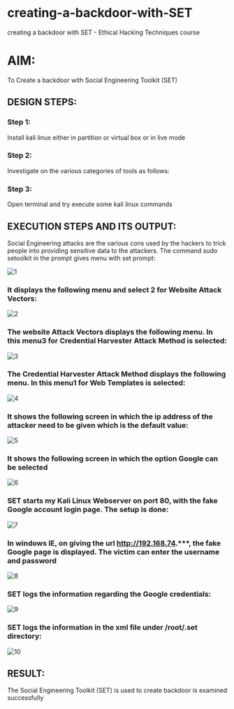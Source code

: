 # creating-a-backdoor-with-SET
creating a backdoor with SET - Ethical Hacking Techniques course

# AIM:
To Create a backdoor with Social Engineering Toolkit (SET)

## DESIGN STEPS:

### Step 1:

Install kali linux either in partition or virtual box or in live mode


### Step 2:

Investigate on the various categories of tools as follows:

### Step 3:

Open terminal and try execute some kali linux commands

## EXECUTION STEPS AND ITS OUTPUT:
Social Engineering attacks are the various cons used by the hackers to trick people into providing sensitive data to the attackers. 
The command sudo setoolkit in the prompt gives menu with set prompt:

![1](1.png)

### It displays the following menu and select 2 for Website Attack Vectors:

![2](2.png)

### The website Attack Vectors displays the following menu. In this menu3 for Credential Harvester Attack Method is selected:

![3](3.png)

### The Credential Harvester Attack Method displays the following menu. In this menu1 for Web Templates is selected:


![4](4.png)

### It shows the following screen in which the ip address of the attacker need to be given which is the default value:


![5](5.png)

### It shows the following screen in which the option Google can be selected


![6](6.png)
### SET starts my Kali Linux Webserver on port 80, with the fake Google account login page. The setup is done:


![7](7.png)

### In windows IE, on giving the url http://192.168.74.***, the fake Google page is displayed. The victim can enter the username and password

![8](8.png)

### SET logs the information regarding the Google credentials:

![9](9.png)

### SET logs the information in the xml file under /root/.set directory:

![10](10.png)


## RESULT:
The Social Engineering Toolkit (SET) is used to create backdoor is  examined successfully
